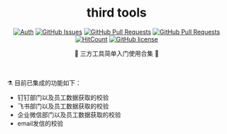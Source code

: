 <div align="center">
<h1>third tools</h1>

[![Auth](https://img.shields.io/badge/Auth-eryajf-ff69b4)](https://github.com/eryajf)
[![GitHub Issues](https://img.shields.io/github/issues/eryajf/third-tools.svg)](https://github.com/eryajf/third-tools/issues)
[![GitHub Pull Requests](https://img.shields.io/github/issues-pr/eryajf/third-tools)](https://github.com/eryajf/third-tools/pulls)
[![GitHub Pull Requests](https://img.shields.io/github/stars/eryajf/third-tools)](https://github.com/eryajf/third-tools/stargazers)
[![HitCount](https://views.whatilearened.today/views/github/eryajf/third-tools.svg)](https://github.com/eryajf/third-tools)
[![GitHub license](https://img.shields.io/github/license/eryajf/third-tools)](https://github.com/eryajf/third-tools/blob/main/LICENSE)

<p>🧰 三方工具简单入门使用合集 🧰</p>

<img src="https://camo.githubusercontent.com/82291b0fe831bfc6781e07fc5090cbd0a8b912bb8b8d4fec0696c881834f81ac/68747470733a2f2f70726f626f742e6d656469612f394575424971676170492e676966" width="800"  height="3">
</div><br>

⚗️ 目前已集成的功能如下：

- 钉钉部门以及员工数据获取的校验
- 飞书部门以及员工数据获取的校验
- 企业微信部门以及员工数据获取的校验
- email发信的校验